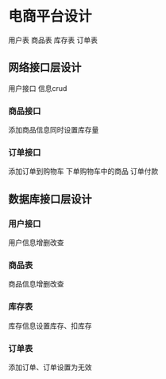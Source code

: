 # 电商平台设计
用户表 商品表 库存表 订单表

## 网络接口层设计
用户接口
信息crud

### 商品接口
添加商品信息同时设置库存量

### 订单接口
添加订单到购物车
下单购物车中的商品
订单付款

## 数据库接口层设计
### 用户接口
用户信息增删改查

### 商品表
商品信息增删改查

### 库存表
库存信息设置库存、扣库存

### 订单表
添加订单、订单设置为无效